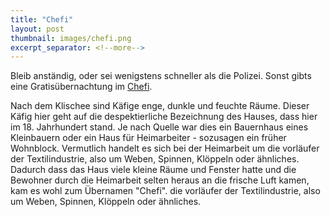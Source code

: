 ```yaml
---
title: "Chefi"
layout: post
thumbnail: images/chefi.png
excerpt_separator: <!--more-->
---
```


Bleib anständig, oder sei wenigstens schneller als die Polizei. Sonst gibts eine Gratisübernachtung im [Chefi](https://s.geo.admin.ch/ppalfql3gx90).

Nach dem Klischee sind Käfige enge, dunkle und feuchte Räume. Dieser Käfig hier geht auf die despektierliche Bezeichnung des Hauses, dass hier im 18. Jahrhundert stand. Je nach Quelle war dies ein Bauernhaus eines Kleinbauern oder ein Haus für Heimarbeiter - sozusagen ein früher Wohnblock. Vermutlich handelt es sich bei der Heimarbeit um die vorläufer der Textilindustrie, also um Weben, Spinnen, Klöppeln oder ähnliches. Dadurch dass das Haus viele kleine Räume und Fenster hatte und die Bewohner durch die Heimarbeit selten heraus an die frische Luft kamen, kam es wohl zum Übernamen "Chefi".
die vorläufer der Textilindustrie, also um Weben, Spinnen, Klöppeln oder ähnliches.

<!--more-->
